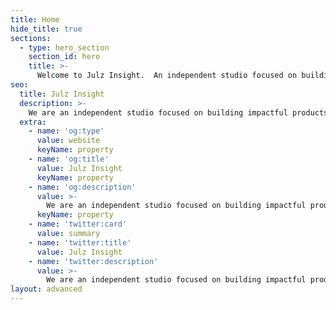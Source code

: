 ```yaml
---
title: Home
hide_title: true
sections:
  - type: hero_section
    section_id: hero
    title: >-
      Welcome to Julz Insight.  An independent studio focused on building impactful products, brands, and solutions. Make the shift from now to next with Julz Insight. [Let's talk](/contact/).
seo:
  title: Julz Insight
  description: >-
    We are an independent studio focused on building impactful products, brands, and solutions. Make the shift from now to next with Julz Insight.
  extra:
    - name: 'og:type'
      value: website
      keyName: property
    - name: 'og:title'
      value: Julz Insight
      keyName: property
    - name: 'og:description'
      value: >-
        We are an independent studio focused on building impactful products, brands, and solutions. Make the shift from now to next with Julz Insight.
      keyName: property
    - name: 'twitter:card'
      value: summary
    - name: 'twitter:title'
      value: Julz Insight
    - name: 'twitter:description'
      value: >-
        We are an independent studio focused on building impactful products, brands, and solutions. Make the shift from now to next with Julz Insight.
layout: advanced
---
```

